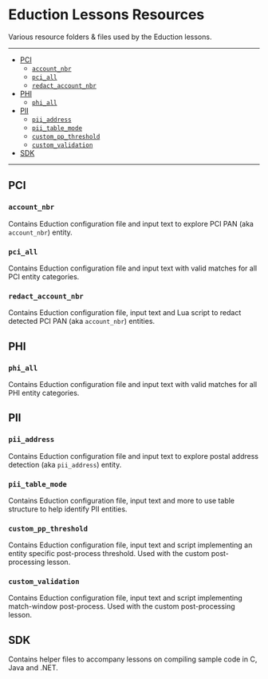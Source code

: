 # Eduction Lessons Resources

Various resource folders & files used by the Eduction lessons.

---

- [PCI](#pci)
  - [`account_nbr`](#account_nbr)
  - [`pci_all`](#pci_all)
  - [`redact_account_nbr`](#redact_account_nbr)
- [PHI](#phi)
  - [`phi_all`](#phi_all)
- [PII](#pii)
  - [`pii_address`](#pii_address)
  - [`pii_table_mode`](#pii_table_mode)
  - [`custom_pp_threshold`](#custom_pp_threshold)
  - [`custom_validation`](#custom_validation)
- [SDK](#sdk)

---

## PCI

### `account_nbr`

Contains Eduction configuration file and input text to explore PCI PAN (aka `account_nbr`) entity.

### `pci_all`

Contains Eduction configuration file and input text with valid matches for all PCI entity categories.

### `redact_account_nbr`

Contains Eduction configuration file, input text and Lua script to redact detected PCI PAN (aka `account_nbr`) entities.

## PHI

### `phi_all`

Contains Eduction configuration file and input text with valid matches for all PHI entity categories.

## PII

### `pii_address`

Contains Eduction configuration file and input text to explore postal address detection (aka `pii_address`) entity.

### `pii_table_mode`

Contains Eduction configuration file, input text and more to use table structure to help identify PII entities.

### `custom_pp_threshold`

Contains Eduction configuration file, input text and script implementing an entity specific post-process threshold. Used with the custom post-processing lesson.

### `custom_validation`

Contains Eduction configuration file, input text and script implementing match-window post-process. Used with the custom post-processing lesson.

## SDK

Contains helper files to accompany lessons on compiling sample code in C, Java and .NET.
